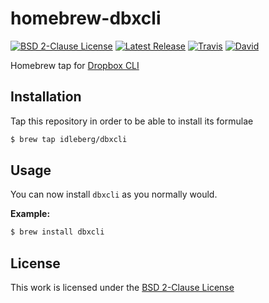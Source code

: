 # homebrew-dbxcli

[![BSD 2-Clause License](https://flat.badgen.net/badge/license/BSD%202-Clause/blue)](https://opensource.org/licenses/BSD-2-Clause)
[![Latest Release](https://flat.badgen.net/github/release/idleberg/homebrew-dbxcli)](https://github.com/idleberg/homebrew-dbxcli/releases)
[![Travis](https://flat.badgen.net/travis/idleberg/homebrew-dbxcli)](https://travis-ci.org/idleberg/homebrew-dbxcli)
[![David](https://flat.badgen.net/david/dev/idleberg/homebrew-dbxcli)](https://david-dm.org/idleberg/homebrew-dbxcli?type=dev)

Homebrew tap for [Dropbox CLI](https://github.com/dropbox/dbxcli)

## Installation

Tap this repository in order to be able to install its formulae

```sh
$ brew tap idleberg/dbxcli
```

## Usage

You can now install `dbxcli` as you normally would.

**Example:**

```sh
$ brew install dbxcli
```

## License

This work is licensed under the [BSD 2-Clause License](LICENSE)
